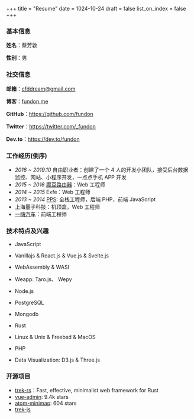 +++
title = "Resume"
date = 1024-10-24
draft = false
list_on_index = false
+++

### 基本信息

**姓名**：蔡芳敦

**性别**：男

### 社交信息

**邮箱**：cfddream@gmail.com

**博客**：[fundon.me](https:://fundon.me)

**GitHub**：https://github.com/fundon

**Twitter**：https://twitter.com/_fundon

**Dev.to**：https://dev.to/fundon

### 工作经历(倒序)

- _2016 ~ 2019.10_ 自由职业者：创建了一个 4 人的开发小团队，接受后台数据监控、网站、小程序开发，一点点手机 APP 开发
- _2015 ~ 2016_ [魔豆路由器](http://www.modouwifi.com)：Web 工程师
- _2014 ~ 2015_ Exfe：Web 工程师
- _2013 ~ 2014_ [PPS](http://www.pps.tv/): 全栈工程师，后端 PHP，前端 JavaScript
- 上海墨子科技：机顶盒，Web 工程师
- [一嗨汽车](https://www.1hai.cn/)：前端工程师

### 技术特点及兴趣

- JavaScript

- Vanillajs & React.js & Vue.js & Svelte.js

- WebAssembly & WASI

- Weapp: Taro.js、 Wepy

- Node.js

- PostgreSQL

- Mongodb

- Rust

- Linux & Unix & Freebsd & MacOS

- PHP

- Data Visualization: D3.js & Three.js

### 开源项目

- [trek-rs](https://github.com/trek-rs)：Fast, effective, minimalist web framework for Rust
- [vue-admin](https://github.com/vue-bulma/vue-admin): 9.4k stars
- [atom-minimap](https://github.com/atom-minimap/minimap): 604 stars
- [trek-js](https://github.com/trekjs)
